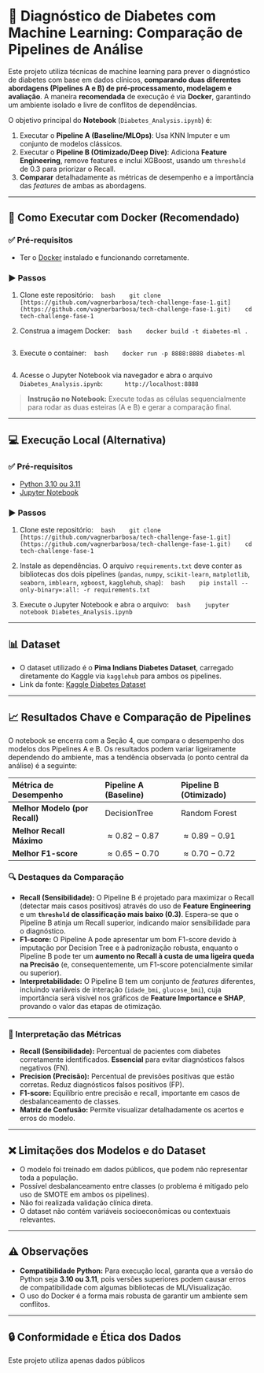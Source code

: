 # 🧪 Diagnóstico de Diabetes com Machine Learning: Comparação de Pipelines de Análise

Este projeto utiliza técnicas de machine learning para prever o diagnóstico de diabetes com base em dados clínicos, **comparando duas diferentes abordagens (Pipelines A e B) de pré-processamento, modelagem e avaliação**. A maneira **recomendada** de execução é via **Docker**, garantindo um ambiente isolado e livre de conflitos de dependências.

O objetivo principal do **Notebook** (`Diabetes_Analysis.ipynb`) é:
1.  Executar o **Pipeline A (Baseline/MLOps)**: Usa KNN Imputer e um conjunto de modelos clássicos.
2.  Executar o **Pipeline B (Otimizado/Deep Dive)**: Adiciona **Feature Engineering**, remove features e inclui XGBoost, usando um `threshold` de 0.3 para priorizar o Recall.
3.  **Comparar** detalhadamente as métricas de desempenho e a importância das *features* de ambas as abordagens.

---

## 🚀 Como Executar com Docker (Recomendado)

### ✅ Pré-requisitos

- Ter o [Docker](https://docs.docker.com/engine/install/) instalado e funcionando corretamente.

### ▶️ Passos

1. Clone este repositório:
   ```bash
   git clone [https://github.com/vagnerbarbosa/tech-challenge-fase-1.git](https://github.com/vagnerbarbosa/tech-challenge-fase-1.git)
   cd tech-challenge-fase-1
   ```

2. Construa a imagem Docker:
   ```bash
   docker build -t diabetes-ml .
   ```

3. Execute o container:
   ```bash
   docker run -p 8888:8888 diabetes-ml
   ```

4. Acesse o Jupyter Notebook via navegador e abra o arquivo `Diabetes_Analysis.ipynb`:
   ```
   http://localhost:8888
   ```
> **Instrução no Notebook:** Execute todas as células sequencialmente para rodar as duas esteiras (A e B) e gerar a comparação final.

---

## 💻 Execução Local (Alternativa)

### ✅ Pré-requisitos

- [Python 3.10 ou 3.11](https://www.python.org/downloads/)
- [Jupyter Notebook](https://jupyter.org/install)

### ▶️ Passos

1. Clone este repositório:
   ```bash
   git clone [https://github.com/vagnerbarbosa/tech-challenge-fase-1.git](https://github.com/vagnerbarbosa/tech-challenge-fase-1.git)
   cd tech-challenge-fase-1
   ```

2. Instale as dependências. O arquivo `requirements.txt` deve conter as bibliotecas dos dois pipelines (`pandas`, `numpy`, `scikit-learn`, `matplotlib`, `seaborn`, `imblearn`, `xgboost`, `kagglehub`, `shap`):
   ```bash
   pip install --only-binary=:all: -r requirements.txt
   ```

3. Execute o Jupyter Notebook e abra o arquivo:
   ```bash
   jupyter notebook Diabetes_Analysis.ipynb
   ```

---

## 📊 Dataset

- O dataset utilizado é o **Pima Indians Diabetes Dataset**, carregado diretamente do Kaggle via `kagglehub` para ambos os pipelines.
- Link da fonte: [Kaggle Diabetes Dataset](https://www.kaggle.com/datasets/mathchi/diabetes-data-set/data)

---

## 📈 Resultados Chave e Comparação de Pipelines

O notebook se encerra com a Seção 4, que compara o desempenho dos modelos dos Pipelines A e B. Os resultados podem variar ligeiramente dependendo do ambiente, mas a tendência observada (o ponto central da análise) é a seguinte:

| Métrica de Desempenho | Pipeline A (Baseline) | Pipeline B (Otimizado) |
| :--- | :--- | :--- |
| **Melhor Modelo (por Recall)** | DecisionTree | Random Forest |
| **Melhor Recall Máximo** | $\approx 0.82 - 0.87$ | $\approx 0.89 - 0.91$ |
| **Melhor F1-score** | $\approx 0.65 - 0.70$ | $\approx 0.70 - 0.72$ |

### 🔍 Destaques da Comparação

- **Recall (Sensibilidade):** O Pipeline B é projetado para maximizar o Recall (detectar mais casos positivos) através do uso de **Feature Engineering** e um **`threshold` de classificação mais baixo (0.3)**. Espera-se que o Pipeline B atinja um Recall superior, indicando maior sensibilidade para o diagnóstico.
- **F1-score:** O Pipeline A pode apresentar um bom F1-score devido à imputação por Decision Tree e à padronização robusta, enquanto o Pipeline B pode ter um **aumento no Recall à custa de uma ligeira queda na Precisão** (e, consequentemente, um F1-score potencialmente similar ou superior).
- **Interpretabilidade:** O Pipeline B tem um conjunto de *features* diferentes, incluindo variáveis de interação (`idade_bmi`, `glucose_bmi`), cuja importância será visível nos gráficos de **Feature Importance e SHAP**, provando o valor das etapas de otimização.

---

### 🧮 Interpretação das Métricas

- **Recall (Sensibilidade):** Percentual de pacientes com diabetes corretamente identificados. **Essencial** para evitar diagnósticos falsos negativos (FN).
- **Precision (Precisão):** Percentual de previsões positivas que estão corretas. Reduz diagnósticos falsos positivos (FP).
- **F1-score:** Equilíbrio entre precisão e recall, importante em casos de desbalanceamento de classes.
- **Matriz de Confusão:** Permite visualizar detalhadamente os acertos e erros do modelo.

---

## ❌ Limitações dos Modelos e do Dataset
- O modelo foi treinado em dados públicos, que podem não representar toda a população.
- Possível desbalanceamento entre classes (o problema é mitigado pelo uso de SMOTE em ambos os pipelines).
- Não foi realizada validação clínica direta.
- O dataset não contém variáveis socioeconômicas ou contextuais relevantes.

---

## ⚠️ Observações

- **Compatibilidade Python:** Para execução local, garanta que a versão do Python seja **3.10 ou 3.11**, pois versões superiores podem causar erros de compatibilidade com algumas bibliotecas de ML/Visualização.
- O uso do Docker é a forma mais robusta de garantir um ambiente sem conflitos.

---

## 🔒 Conformidade e Ética dos Dados
Este projeto utiliza apenas dados públicos
